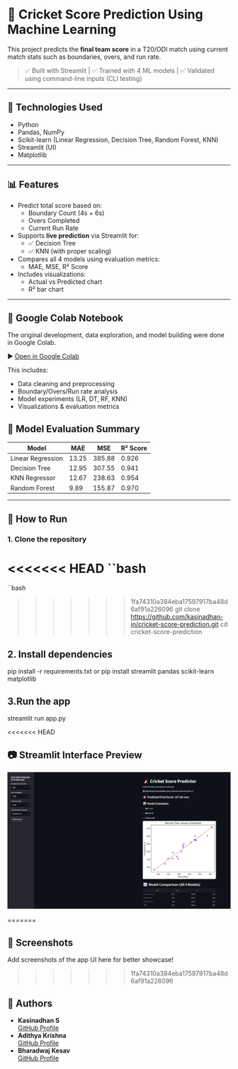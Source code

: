 # 🏏 Cricket Score Prediction Using Machine Learning

This project predicts the **final team score** in a T20/ODI match using current match stats such as boundaries, overs, and run rate.

> ✅ Built with Streamlit | ✅ Trained with 4 ML models | ✅ Validated using command-line inputs (CLI testing)

---

## 🔧 Technologies Used

- Python
- Pandas, NumPy
- Scikit-learn (Linear Regression, Decision Tree, Random Forest, KNN)
- Streamlit (UI)
- Matplotlib

---

## 📊 Features

- Predict total score based on:
  - Boundary Count (4s + 6s)
  - Overs Completed
  - Current Run Rate
- Supports **live prediction** via Streamlit for:
  - ✅ Decision Tree
  - ✅ KNN (with proper scaling)
- Compares all 4 models using evaluation metrics:
  - MAE, MSE, R² Score
- Includes visualizations:
  - Actual vs Predicted chart
  - R² bar chart

---

## 📓 Google Colab Notebook

The original development, data exploration, and model building were done in Google Colab.

▶️ [Open in Google Colab](https://colab.research.google.com/github/kasinadhan-in/cricket-score-prediction/blob/main/notebooks/cricket_score_prediction.ipynb)

This includes:
- Data cleaning and preprocessing
- Boundary/Overs/Run rate analysis
- Model experiments (LR, DT, RF, KNN)
- Visualizations & evaluation metrics



## 🧠 Model Evaluation Summary

| Model              | MAE    | MSE     | R² Score |
|-------------------|--------|---------|----------|
| Linear Regression | 13.25  | 385.88  | 0.926    |
| Decision Tree     | 12.95  | 307.55  | 0.941    |
| KNN Regressor     | 12.67  | 238.63  | 0.954    |
| Random Forest     | 9.89   | 155.87  | 0.970    |

---

## 🚀 How to Run

### 1. Clone the repository

<<<<<<< HEAD
 ``bash
=======
  ``bash
>>>>>>> 1fa74310a384eba17597917ba48d6af91a226096
git clone https://github.com/kasinadhan-in/cricket-score-prediction.git
cd cricket-score-prediction

## 2. Install dependencies
  pip install -r requirements.txt
  or
  pip install streamlit pandas scikit-learn matplotlib

## 3.Run the app
 streamlit run app.py

<<<<<<< HEAD
## 📷 Streamlit Interface Preview
 ![Streamlit Screenshot](screenshot.png)

=======
## 📸 Screenshots
 Add screenshots of the app UI here for better showcase!
>>>>>>> 1fa74310a384eba17597917ba48d6af91a226096

## 👤 Authors
  - **Kasinadhan S**  
  [GitHub Profile](https://github.com/kasinadhan-in)
- **Adithya Krishna**  
  [GitHub Profile](https://github.com/user-name)
- **Bharadwaj Kesav**  
  [GitHub Profile](https://github.com/user-name)
